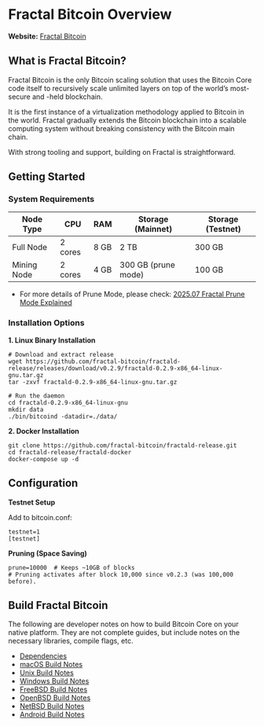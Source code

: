 # Fractal Bitcoin Overview

**Website:** [Fractal Bitcoin](https://fractalbitcoin.io)

## What is Fractal Bitcoin?

Fractal Bitcoin is the only Bitcoin scaling solution that uses the Bitcoin Core code itself to recursively scale unlimited layers on top of the world’s most-secure and -held blockchain.

It is the first instance of a virtualization methodology applied to Bitcoin in the world. Fractal gradually extends the Bitcoin blockchain into a scalable computing system without breaking consistency with the Bitcoin main chain.

With strong tooling and support, building on Fractal is straightforward.

## Getting Started

### System Requirements

| Node Type   | CPU     | RAM  | Storage (Mainnet)   | Storage (Testnet) |
| ----------- | ------- | ---- | ------------------- | ----------------- |
| Full Node   | 2 cores | 8 GB | 2 TB                | 300 GB            |
| Mining Node | 2 cores | 4 GB | 300 GB (prune mode) | 100 GB            |

- For more details of Prune Mode, please check: [2025.07 Fractal Prune Mode Explained](./2025-07-13-prune-mode.md)

### Installation Options

**1. Linux Binary Installation**

```
# Download and extract release
wget https://github.com/fractal-bitcoin/fractald-release/releases/download/v0.2.9/fractald-0.2.9-x86_64-linux-gnu.tar.gz
tar -zxvf fractald-0.2.9-x86_64-linux-gnu.tar.gz

# Run the daemon
cd fractald-0.2.9-x86_64-linux-gnu
mkdir data
./bin/bitcoind -datadir=./data/
```

**2. Docker Installation**

```
git clone https://github.com/fractal-bitcoin/fractald-release.git
cd fractald-release/fractald-docker
docker-compose up -d
```

## Configuration

**Testnet Setup**

Add to bitcoin.conf:

```
testnet=1
[testnet]
```

**Pruning (Space Saving)**

```
prune=10000  # Keeps ~10GB of blocks
# Pruning activates after block 10,000 since v0.2.3 (was 100,000 before).
```

## Build Fractal Bitcoin

The following are developer notes on how to build Bitcoin Core on your native platform. They are not complete guides, but include notes on the necessary libraries, compile flags, etc.

- [Dependencies](https://github.com/fractal-bitcoin/fractal/blob/main/doc/dependencies.md)
- [macOS Build Notes](https://github.com/fractal-bitcoin/fractal/blob/main/doc/build-osx.md)
- [Unix Build Notes](https://github.com/fractal-bitcoin/fractal/blob/main/doc/build-unix.md)
- [Windows Build Notes](https://github.com/fractal-bitcoin/fractal/blob/main/doc/build-windows.md)
- [FreeBSD Build Notes](https://github.com/fractal-bitcoin/fractal/blob/main/doc/build-freebsd.md)
- [OpenBSD Build Notes](https://github.com/fractal-bitcoin/fractal/blob/main/doc/build-openbsd.md)
- [NetBSD Build Notes](https://github.com/fractal-bitcoin/fractal/blob/main/doc/build-netbsd.md)
- [Android Build Notes](https://github.com/fractal-bitcoin/fractal/blob/main/doc/build-android.md)
